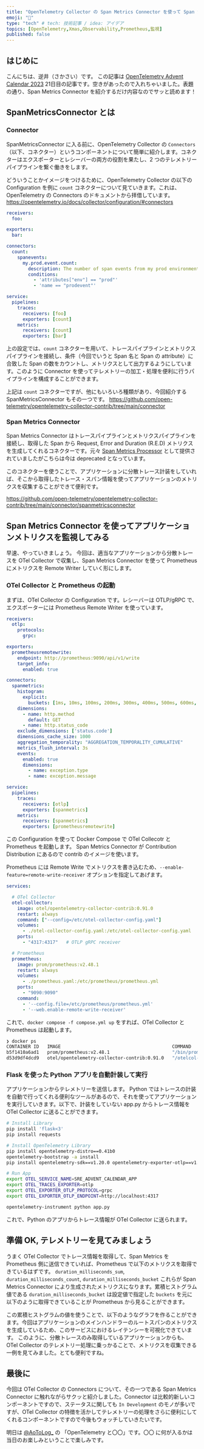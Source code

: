 ```yaml
---
title: "OpenTelemetry Collector の Span Metrics Connector を使って Span から Metrics を生成してみる"
emoji: "🤶"
type: "tech" # tech: 技術記事 / idea: アイデア
topics: [OpenTelemetry,Xmas,Observability,Prometheus,監視]
published: false
---
```


## はじめに
こんにちは、逆井（さかさい）です。
この記事は [OpenTelemetry Advent Calendar 2023](https://qiita.com/advent-calendar/2023/otel) 21日目の記事です。空きがあったので入れちゃいました。表題の通り、Span Metrics Connector を紹介するだけ内容なのでサッと読めます！

## SpanMetricsConnector とは

### Connector 
SpanMetricsConnector に入る前に、OpenTelemetry Collector の `Connectors`（以下、コネクター）というコンポーネントについて簡単に紹介します。コネクターはエクスポーターとレシーバーの両方の役割を果たし、2 つのテレメトリーパイプラインを繋ぐ働きをします。

どういうことかイメージをつけるために、OpenTelemetry Collector の以下の Configuration を例に `count` コネクターについて見ていきます。これは、OpenTelemetry の Connectors のドキュメントから拝借しています。
https://opentelemetry.io/docs/collector/configuration/#connectors

```yaml
receivers:
  foo:

exporters:
  bar:

connectors:
  count:
    spanevents:
      my.prod.event.count:
        description: The number of span events from my prod environment.
        conditions:
          - 'attributes["env"] == "prod"'
          - 'name == "prodevent"'

service:
  pipelines:
    traces:
      receivers: [foo]
      exporters: [count]
    metrics:
      receivers: [count]
      exporters: [bar]
```

上の設定では、`count` コネクターを用いて、トレースパイプラインとメトリクスパイプラインを接続し、条件（今回でいうと Span 名と Span の attribute）に合致した Span の数をカウントし、メトリクスとして出力するようにしています。このように Connector を使ってテレメトリーの加工・処理を便利に行うパイプラインを構成することができます。

上記は `count` コネクターですが、他にもいろいろ種類があり、今回紹介する SpanMetricsConnector もその一つです。
https://github.com/open-telemetry/opentelemetry-collector-contrib/tree/main/connector

### Span Metrics Connector
Span Metrics Connector はトレースパイプラインとメトリクスパイプラインを接続し、取得した Span から Request, Error and Duration (R.E.D) メトリクスを生成してくれるコネクターです。元々 [Span Metrics Processor](https://github.com/open-telemetry/opentelemetry-collector-contrib/tree/main/processor/spanmetricsprocessor) として提供されていましたがこちらは今は deprecated となっています。

このコネクターを使うことで、アプリケーションに分散トレース計装をしていれば、そこから取得したトレース・スパン情報を使ってアプリケーションのメトリクスを収集することができて便利です。

https://github.com/open-telemetry/opentelemetry-collector-contrib/tree/main/connector/spanmetricsconnector

## Span Metrics Connector を使ってアプリケーションメトリクスを監視してみる
早速、やっていきましょう。
今回は、適当なアプリケーションから分散トレースを OTel Collector で収集し、Span Metrics Connector を使って Prometheus にメトリクスを Remote Writer していく形にします。

### OTel Collector と Prometheus の起動
まずは、OTel Collector の Configuration です。レシーバーは OTLP/gRPC で、エクスポーターには Prometheus Remote Writer を使っています。
```yaml:otel-collector-config.yaml
receivers:
  otlp:
    protocols:
      grpc:

exporters:
  prometheusremotewrite:
    endpoint: http://prometheus:9090/api/v1/write
    target_info:
      enabled: true

connectors:
  spanmetrics:
    histogram:
      explicit:
        buckets: [1ms, 10ms, 100ms, 200ms, 300ms, 400ms, 500ms, 600ms, 700ms, 800ms, 900ms, 1s]
    dimensions:
      - name: http.method
        default: GET
      - name: http.status_code
    exclude_dimensions: ['status.code']
    dimensions_cache_size: 1000
    aggregation_temporality: "AGGREGATION_TEMPORALITY_CUMULATIVE"    
    metrics_flush_interval: 3s
    events:
      enabled: true
      dimensions:
        - name: exception.type
        - name: exception.message

service:
  pipelines:
    traces:
      receivers: [otlp]
      exporters: [spanmetrics]
    metrics:
      receivers: [spanmetrics]
      exporters: [prometheusremotewrite]
```

この Configuration を使って Docker Compose で OTel Collecotr と Prometheus を起動します。
Span Metrics Connector が Contribution Distribution にあるので contrib のイメージを使います。

Prometheus には Remote Write でメトリクスを書き込むため、`--enable-feature=remote-write-receiver` オプションを指定してあげます。

```yaml:compose.yml
services:

  # OTel Collector
  otel-collector:
    image: otel/opentelemetry-collector-contrib:0.91.0
    restart: always
    command: ["--config=/etc/otel-collector-config.yaml"]
    volumes:
      - ./otel-collector-config.yaml:/etc/otel-collector-config.yaml
    ports:
      - "4317:4317"   # OTLP gRPC receiver

  # Prometheus      
  prometheus: 
    image: prom/prometheus:v2.48.1
    restart: always
    volumes:
      - ./prometheus.yaml:/etc/prometheus/prometheus.yml
    ports:
      - "9090:9090"
    command:
      - '--config.file=/etc/prometheus/prometheus.yml'
      - '--web.enable-remote-write-receiver'  
```

これで、`docker compose -f compose.yml up` をすれば、OTel Collector と Prometheus は起動します。

```sh
❯ docker ps
CONTAINER ID   IMAGE                                         COMMAND                   CREATED          STATUS          PORTS                                                        NAMES
b5f1410a6ad1   prom/prometheus:v2.48.1                       "/bin/prometheus --c…"   13 minutes ago   Up 13 minutes   0.0.0.0:9090->9090/tcp, :::9090->9090/tcp                    advent-calender-sre-2023-prometheus-1
d53d9df4dcd9   otel/opentelemetry-collector-contrib:0.91.0   "/otelcol-contrib --…"   13 minutes ago   Up 13 minutes   0.0.0.0:4317->4317/tcp, :::4317->4317/tcp, 55678-55679/tcp   advent-calender-sre-2023-otel-collector-1
```

### Flask を使った Python アプリを自動計装して実行
アプリケーションからテレメトリーを送信します。
Python ではトレースの計装を自動で行ってくれる便利なツールがあるので、それを使ってアプリケーションを実行していきます。以下で、計装をしていない app.py からトレース情報を OTel Collector に送ることができます。

```sh
# Install Library
pip install 'flask<3'
pip install requests

# Install OpenTelemetry Library
pip install opentelemetry-distro==0.41b0
opentelemetry-bootstrap -a install
pip install opentelemetry-sdk==v1.20.0 opentelemetry-exporter-otlp==v1.20.0

# Run App
export OTEL_SERVICE_NAME=SRE_ADVENT_CALENDAR_APP
export OTEL_TRACES_EXPORTER=otlp
export OTEL_EXPORTER_OTLP_PROTOCOL=grpc
export OTEL_EXPORTER_OTLP_ENDPOINT=http://localhost:4317

opentelemetry-instrument python app.py
```

これで、Python のアプリからトレース情報が OTel Collector に送られます。

## 準備 OK, テレメトリーを見てみましょう
うまく OTel Collector でトレース情報を取得して、Span Metrics を Prometheus 側に送信できていれば、Prometheus で以下のメトリクスを取得できているはずです。
`duration_milliseconds_sum`, `duration_milliseconds_count`, `duration_milliseconds_bucket` これらが Span Metrics Connector により生成されたメトリクスになります。累積ヒストグラム値である `duration_milliseconds_bucket` は設定値で指定した `buckets` を元に以下のように取得できていることが Prometheus から見ることができます。

この累積ヒストグラムの値を使うことで、以下のようなグラフを作ることができます。今回はアプリケーションのメインハンドラーのルートスパンのメトリクスを生成しているため、このサービスにおけるレイテンシーを可視化できています。
このように、分散トレースのみ取得しているアプリケーションからも、OTel Collector のテレメトリー処理に乗っかることで、メトリクスを収集できる一例を見てみました。とても便利ですね。

## 最後に
今回は OTel Collector の Connectors について、その一つである Span Metrics Connector に触れながらサクッと紹介しました。Connector は比較的新しいコンポーネントですので、ステータスに関しても `In Development` のモノが多いですが、OTel Collector の特徴を活かしてテレメトリーの処理をさらに便利にしてくれるコンポーネントですので今後もウォッチしていきたいです。

明日は [@AoToLog_](https://twitter.com/AoToLog_) の 「OpenTelemetry と〇〇」です。〇〇 に何が入るかは 当日のお楽しみということで楽しみです。